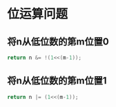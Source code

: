 # 位运算问题

## 将n从低位数的第m位置0

```c++
return n &= !(1<<(m-1));
```


## 将n从低位数的第m位置1

```c++
return n |= (1<<(m-1));
```